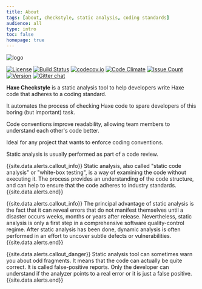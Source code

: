 ```yaml
---
title: About
tags: [about, checkstyle, static analysis, coding standards]
audience: all
type: intro
toc: false
homepage: true
---
```


![logo](https://raw.githubusercontent.com/HaxeCheckstyle/haxe-checkstyle/dev/resources/logo.png)

[![License](https://img.shields.io/badge/license-MIT-blue.svg?style=flat)](http://opensource.org/licenses/MIT)
[![Build Status](https://travis-ci.org/HaxeCheckstyle/haxe-checkstyle.svg?branch=master)](https://travis-ci.org/HaxeCheckstyle/haxe-checkstyle)
[![codecov.io](https://codecov.io/github/HaxeCheckstyle/haxe-checkstyle/coverage.svg?branch=dev)](https://codecov.io/github/HaxeCheckstyle/haxe-checkstyle?branch=dev)
[![Code Climate](https://codeclimate.com/github/HaxeCheckstyle/haxe-checkstyle/badges/gpa.svg)](https://codeclimate.com/github/HaxeCheckstyle/haxe-checkstyle)
[![Issue Count](https://codeclimate.com/github/HaxeCheckstyle/haxe-checkstyle/badges/issue_count.svg)](https://codeclimate.com/github/HaxeCheckstyle/haxe-checkstyle)
[![Version](https://img.shields.io/badge/haxelib-v2.0.0-orange.svg)](http://lib.haxe.org/p/checkstyle/) 
[![Gitter chat](https://badges.gitter.im/Join%20Chat.svg)](https://gitter.im/HaxeCheckstyle/haxe-checkstyle)

**Haxe Checkstyle** is a static analysis tool to help developers write Haxe code that adheres to a coding standard.

It automates the process of checking Haxe code to spare developers of this boring (but important) task.

Code conventions improve readability, allowing team members to understand each other's code better.

Ideal for any project that wants to enforce coding conventions.

Static analysis is usually performed as part of a code review.

{{site.data.alerts.callout_info}} Static analysis, also called "static code analysis" or "white-box testing", is a way of examining the code without executing it. The process provides an understanding of the code structure, and can help to ensure that the code adheres to industry standards. {{site.data.alerts.end}}

{{site.data.alerts.callout_info}} The principal advantage of static analysis is the fact that it can reveal errors that do not manifest themselves until a disaster occurs weeks, months or years after release. Nevertheless, static analysis is only a first step in a comprehensive software quality-control regime. After static analysis has been done, dynamic analysis is often performed in an effort to uncover subtle defects or vulnerabilities. {{site.data.alerts.end}}

{{site.data.alerts.callout_danger}} Static analysis tool can sometimes warn you about odd fragments. It means that the code can actually be quite correct. It is called false-positive reports. Only the developer can understand if the analyzer points to a real error or it is just a false positive. {{site.data.alerts.end}}
